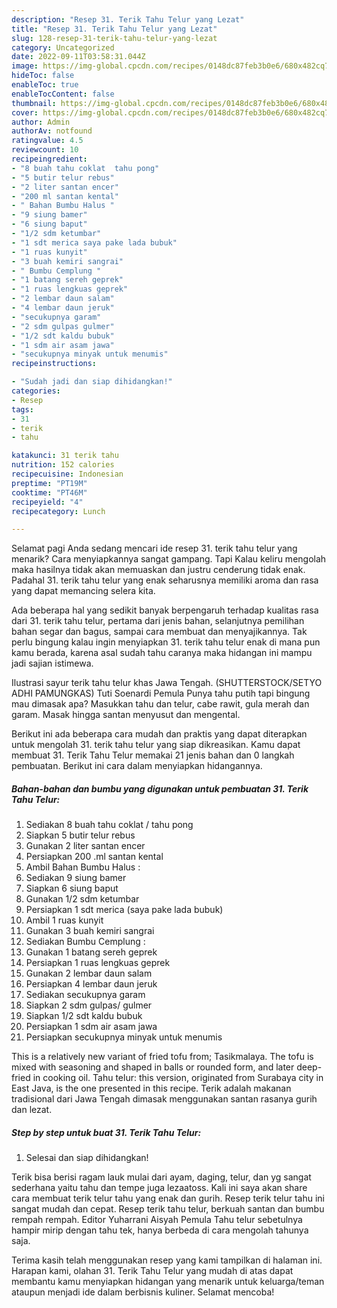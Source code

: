 ```yaml
---
description: "Resep 31. Terik Tahu Telur yang Lezat"
title: "Resep 31. Terik Tahu Telur yang Lezat"
slug: 128-resep-31-terik-tahu-telur-yang-lezat
category: Uncategorized
date: 2022-09-11T03:58:31.044Z
image: https://img-global.cpcdn.com/recipes/0148dc87feb3b0e6/680x482cq70/31-terik-tahu-telur-foto-resep-utama.jpg
hideToc: false
enableToc: true
enableTocContent: false
thumbnail: https://img-global.cpcdn.com/recipes/0148dc87feb3b0e6/680x482cq70/31-terik-tahu-telur-foto-resep-utama.jpg
cover: https://img-global.cpcdn.com/recipes/0148dc87feb3b0e6/680x482cq70/31-terik-tahu-telur-foto-resep-utama.jpg
author: Admin
authorAv: notfound
ratingvalue: 4.5
reviewcount: 10
recipeingredient:
- "8 buah tahu coklat  tahu pong"
- "5 butir telur rebus"
- "2 liter santan encer"
- "200 ml santan kental"
- " Bahan Bumbu Halus "
- "9 siung bamer"
- "6 siung baput"
- "1/2 sdm ketumbar"
- "1 sdt merica saya pake lada bubuk"
- "1 ruas kunyit"
- "3 buah kemiri sangrai"
- " Bumbu Cemplung "
- "1 batang sereh geprek"
- "1 ruas lengkuas geprek"
- "2 lembar daun salam"
- "4 lembar daun jeruk"
- "secukupnya garam"
- "2 sdm gulpas gulmer"
- "1/2 sdt kaldu bubuk"
- "1 sdm air asam jawa"
- "secukupnya minyak untuk menumis"
recipeinstructions:

- "Sudah jadi dan siap dihidangkan!"
categories:
- Resep
tags:
- 31
- terik
- tahu

katakunci: 31 terik tahu 
nutrition: 152 calories
recipecuisine: Indonesian
preptime: "PT19M"
cooktime: "PT46M"
recipeyield: "4"
recipecategory: Lunch

---
```



Selamat pagi Anda sedang mencari ide resep 31. terik tahu telur yang menarik? Cara menyiapkannya sangat gampang. Tapi Kalau keliru mengolah maka hasilnya tidak akan memuaskan dan justru cenderung tidak enak. Padahal 31. terik tahu telur yang enak seharusnya memiliki aroma dan rasa yang dapat memancing selera kita.


Ada beberapa hal yang sedikit banyak berpengaruh terhadap kualitas rasa dari 31. terik tahu telur, pertama dari jenis bahan, selanjutnya pemilihan bahan segar dan bagus, sampai cara membuat dan menyajikannya. Tak perlu bingung kalau ingin menyiapkan 31. terik tahu telur enak di mana pun kamu berada, karena asal sudah tahu caranya maka hidangan ini mampu jadi sajian istimewa.

Ilustrasi sayur terik tahu telur khas Jawa Tengah. (SHUTTERSTOCK/SETYO ADHI PAMUNGKAS) Tuti Soenardi Pemula Punya tahu putih tapi bingung mau dimasak apa? Masukkan tahu dan telur, cabe rawit, gula merah dan garam. Masak hingga santan menyusut dan mengental.


Berikut ini ada beberapa cara mudah dan praktis yang dapat diterapkan untuk mengolah 31. terik tahu telur yang siap dikreasikan. Kamu dapat membuat 31. Terik Tahu Telur memakai 21 jenis bahan dan 0 langkah pembuatan. Berikut ini cara dalam menyiapkan hidangannya.

<!--inarticleads1-->

##### Bahan-bahan dan bumbu yang digunakan untuk pembuatan 31. Terik Tahu Telur:

1. Sediakan 8 buah tahu coklat / tahu pong
1. Siapkan 5 butir telur rebus
1. Gunakan 2 liter santan encer
1. Persiapkan 200 .ml santan kental
1. Ambil  Bahan Bumbu Halus :
1. Sediakan 9 siung bamer
1. Siapkan 6 siung baput
1. Gunakan 1/2 sdm ketumbar
1. Persiapkan 1 sdt merica (saya pake lada bubuk)
1. Ambil 1 ruas kunyit
1. Gunakan 3 buah kemiri sangrai
1. Sediakan  Bumbu Cemplung :
1. Gunakan 1 batang sereh geprek
1. Persiapkan 1 ruas lengkuas geprek
1. Gunakan 2 lembar daun salam
1. Persiapkan 4 lembar daun jeruk
1. Sediakan secukupnya garam
1. Siapkan 2 sdm gulpas/ gulmer
1. Siapkan 1/2 sdt kaldu bubuk
1. Persiapkan 1 sdm air asam jawa
1. Persiapkan secukupnya minyak untuk menumis


This is a relatively new variant of fried tofu from; Tasikmalaya. The tofu is mixed with seasoning and shaped in balls or rounded form, and later deep-fried in cooking oil. Tahu telur: this version, originated from Surabaya city in East Java, is the one presented in this recipe. Terik adalah makanan tradisional dari Jawa Tengah dimasak menggunakan santan rasanya gurih dan lezat. 

<!--inarticleads2-->

##### Step by step untuk buat 31. Terik Tahu Telur:


1. Selesai dan siap dihidangkan!

Terik bisa berisi ragam lauk mulai dari ayam, daging, telur, dan yg sangat sederhana yaitu tahu dan tempe juga lezaatoss. Kali ini saya akan share cara membuat terik telur tahu yang enak dan gurih. Resep terik telur tahu ini sangat mudah dan cepat. Resep terik tahu telur, berkuah santan dan bumbu rempah rempah. Editor Yuharrani Aisyah Pemula Tahu telur sebetulnya hampir mirip dengan tahu tek, hanya berbeda di cara mengolah tahunya saja. 

Terima kasih telah menggunakan resep yang kami tampilkan di halaman ini. Harapan kami, olahan 31. Terik Tahu Telur yang mudah di atas dapat membantu kamu menyiapkan hidangan yang menarik untuk keluarga/teman ataupun menjadi ide dalam berbisnis kuliner. Selamat mencoba!
